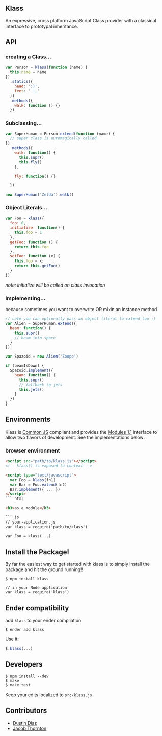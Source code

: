 Klass
--------
An expressive, cross platform JavaScript Class provider with a classical interface to prototypal inheritance.

API
---------
<h3>creating a Class...</h3>

``` js
var Person = klass(function (name) {
  this.name = name
})
  .statics({
    head: ':)',
    feet: '_|_'
  })
  .methods({
    walk: function () {}
  })
```

<h3>Subclassing...</h3>

``` js
var SuperHuman = Person.extend(function (name) {
  // super class is automagically called
})
  .methods({
    walk: function() {
      this.supr()
      this.fly()
    },

    fly: function() {}

  })

new SuperHuman('Zelda').walk()
```

<h3>Object Literals...</h3>

``` js
var Foo = klass({
  foo: 0,
  initialize: function() {
    this.foo = 1
  },
  getFoo: function () {
    return this.foo
  },
  setFoo: function (x) {
    this.foo = x;
    return this.getFoo()
  }
})
```

*note: initialize will be called on class invocation*

<h3>Implementing...</h3>

because sometimes you want to overwrite OR mixin an instance method

``` js
// note you can optionally pass an object literal to extend too ;)
var Alien = SuperHuman.extend({
  beam: function() {
    this.supr()
    // beam into space
  }
});

var Spazoid = new Alien('Zoopo')

if (beamIsDown) {
  Spazoid.implement({
    beam: function() {
      this.supr()
      // fallback to jets
      this.jets()
    }
  })
}
```

Environments
------------
Klass is [Common JS](http://commonjs.org) compliant and provides the [Modules 1.1](http://wiki.commonjs.org/wiki/Modules/1.1) interface to allow two flavors of development. See the implementations below:

<h3>browser environment</h3>

``` html
<script src="path/to/klass.js"></script>
<!-- klass() is exposed to context -->

<script type="text/javascript">
  var Foo = klass(fn1)
  var Bar = Foo.extend(fn2)
  Bar.implement({ ... })
</script>
``` html

<h3>as a module</h3>

``` js
// your-application.js
var klass = require('path/to/klass')

var Foo = klass(...)
```

Install the Package!
--------------------
By far the easiest way to get started with klass is to simply install the package and hit the ground running!!

    $ npm install klass

    // in your Node application
    var klass = require('klass')

Ender compatibility
-------------
add `klass` to your ender compliation

    $ ender add klass

Use it:

``` js
$.klass(...)
```

Developers
----------

    $ npm install --dev
    $ make
    $ make test

Keep your edits localized to `src/klass.js`

Contributors
------------
  * [Dustin Diaz](https://github.com/ded/klass/commits/master?author=ded)
  * [Jacob Thornton](https://github.com/ded/klass/commits/master?author=fat)
